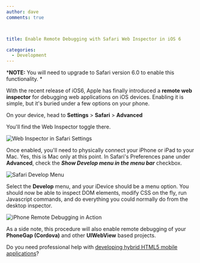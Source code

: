 ```yaml
---
author: dave
comments: true



title: Enable Remote Debugging with Safari Web Inspector in iOS 6

categories:
  - Development
---
```


***NOTE:** You will need to upgrade to Safari version 6.0 to enable this functionality. *





With the recent release of iOS6, Apple has finally introduced a **remote web inspector** for debugging web applications on iOS devices. Enabling it is simple, but it's buried under a few options on your phone.





On your device, head to **Settings** > **Safari** > **Advanced**





You'll find the Web Inspector toggle there.





![Web Inspector in Safari Settings](../assets/uploads//2012/09/screens2.jpg)





Once enabled, you'll need to physically connect your iPhone or iPad to your Mac. Yes, this is Mac only at this point. In Safari's Preferences pane under **Advanced**, check the **_Show Develop menu in the menu bar_** checkbox.





![Safari Develop Menu](../assets/uploads//2012/09/j2.png)





Select the **Develop** menu, and your iDevice should be a menu option. You should now be able to inspect DOM elements, modify CSS on the fly, run Javascript commands, and do everything you could normally do from the desktop inspector.





![iPhone Remote Debugging in Action](../assets/uploads//2012/09/photo22.jpg)





As a side note, this procedure will also enable remote debugging of your **PhoneGap (Cordova)** and other **UIWebView** based projects.





Do you need professional help with [developing hybrid HTML5 mobile applications](http://moduscreate.com/capabilities/mobile-apps/)?



